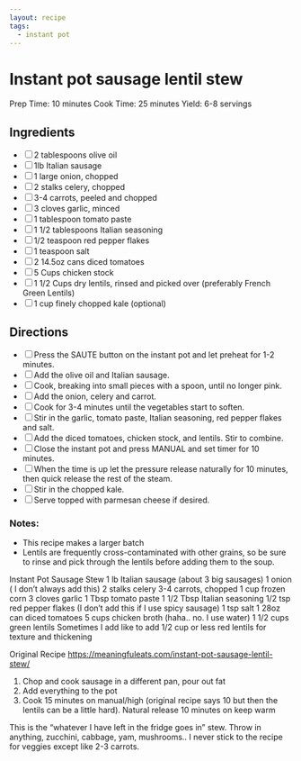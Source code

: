 ```yaml
---
layout: recipe
tags:
  - instant pot
---
```


# Instant pot sausage lentil stew

Prep Time: 10 minutes Cook Time: 25 minutes Yield: 6-8 servings

<section class="ingredients">
<h2>Ingredients</h2>
    <ul class="ingredient-list">
<li><label><input type="checkbox">2 tablespoons olive oil</label></li>
<li><label><input type="checkbox">1lb Italian sausage</label></li>
<li><label><input type="checkbox">1 large onion, chopped</label></li>
<li><label><input type="checkbox">2 stalks celery, chopped</label></li>
<li><label><input type="checkbox">3-4 carrots, peeled and chopped</label></li>
<li><label><input type="checkbox">3 cloves garlic, minced</label></li>
<li><label><input type="checkbox">1 tablespoon tomato paste</label></li>
<li><label><input type="checkbox">1 1/2 tablespoons Italian seasoning</label></li>
<li><label><input type="checkbox">1/2 teaspoon red pepper flakes</label></li>
<li><label><input type="checkbox">1 teaspoon salt</label></li>
<li><label><input type="checkbox">2 14.5oz cans diced tomatoes</label></li>
<li><label><input type="checkbox">5 Cups chicken stock</label></li>
<li><label><input type="checkbox">1 1/2 Cups dry lentils, rinsed and picked over (preferably French Green Lentils)</label></li>
<li><label><input type="checkbox">1 cup finely chopped kale (optional)</label></li>
</ul>
</section>

<section class="directions">
<h2>Directions</h2>
    <ul class="direction-list">
<li><label><input type="checkbox">Press the SAUTE button on the instant pot and let preheat for 1-2 minutes.</label></li>
<li><label><input type="checkbox">Add the olive oil and Italian sausage.</label></li>
<li><label><input type="checkbox">Cook, breaking into small pieces with a spoon, until no longer pink.</label></li>
<li><label><input type="checkbox">Add the onion, celery and carrot.</label></li>
<li><label><input type="checkbox">Cook for 3-4 minutes until the vegetables start to soften.</label></li>
<li><label><input type="checkbox">Stir in the garlic, tomato paste, Italian seasoning, red pepper flakes and salt.</label></li>
<li><label><input type="checkbox">Add the diced tomatoes, chicken stock, and lentils. Stir to combine.</label></li>
<li><label><input type="checkbox">Close the instant pot and press MANUAL and set timer for 10 minutes.</label></li>
<li><label><input type="checkbox">When the time is up let the pressure release naturally for 10 minutes, then quick release the rest of the steam.</label></li>
<li><label><input type="checkbox">Stir in the chopped kale.</label></li>
<li><label><input type="checkbox">Serve topped with parmesan cheese if desired.</label></li>
</ul>
</section>

### Notes:

* This recipe makes a larger batch
* Lentils are frequently cross-contaminated with other grains, so be sure to rinse and pick through the lentils before adding them to the soup.


Instant Pot Sausage Stew
1 lb Italian sausage (about 3 big sausages)
1 onion ( I don’t always add this)
2 stalks celery
3-4 carrots, chopped
1 cup frozen corn
3 cloves garlic
1 Tbsp tomato paste
1 1/2 Tbsp Italian seasoning
1/2 tsp red pepper flakes (I don’t add this if I use spicy sausage)
1 tsp salt
1 28oz can diced tomatoes
5 cups chicken broth (haha.. no. I use water)
1 1/2 cups green lentils
Sometimes I add like to add 1/2 cup or less red lentils for texture and thickening


Original Recipe
https://meaningfuleats.com/instant-pot-sausage-lentil-stew/


1. Chop and cook sausage in a different pan, pour out fat
2. Add everything to the pot
3. Cook 15 minutes on manual/high (original recipe says 10 but then the lentils can be a little hard). Natural release 10 minutes on keep warm


This is the “whatever I have left in the fridge goes in” stew. Throw in anything, zucchini, cabbage, yam, mushrooms.. I never stick to the recipe for veggies except like 2-3 carrots.
